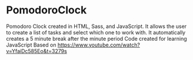 # PomodoroClock
Pomodoro Clock created in HTML, Sass, and JavaScript. It allows the user to create a list of tasks and select which one to work with. It automatically creates a 5 minute break after the  minute period
Code created for learning JavaScript 
Based on https://www.youtube.com/watch?v=YfaiDc585Eo&t=3279s 

